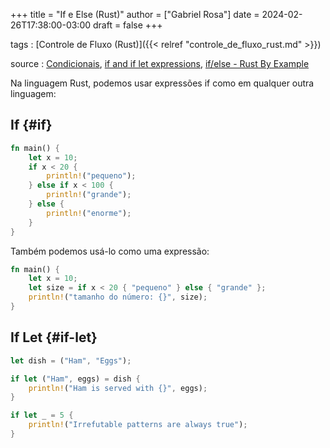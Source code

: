 +++
title = "If e Else (Rust)"
author = ["Gabriel Rosa"]
date = 2024-02-26T17:38:00-03:00
draft = false
+++

tags
: [Controle de Fluxo (Rust)]({{< relref "controle_de_fluxo_rust.md" >}})

source
: [Condicionais](https://google.github.io/comprehensive-rust/pt-BR/control-flow-basics/conditionals.html), [if and if let expressions](https://doc.rust-lang.org/reference/expressions/if-expr.html#if-expressions), [if/else - Rust By Example](https://doc.rust-lang.org/stable/rust-by-example/flow_control/if_else.html)

Na linguagem Rust, podemos usar expressões if como em qualquer outra linguagem:


## If {#if}

```rust
fn main() {
    let x = 10;
    if x < 20 {
        println!("pequeno");
    } else if x < 100 {
        println!("grande");
    } else {
        println!("enorme");
    }
}
```

Também podemos usá-lo como uma expressão:

```rust
fn main() {
    let x = 10;
    let size = if x < 20 { "pequeno" } else { "grande" };
    println!("tamanho do número: {}", size);
}
```


## If Let {#if-let}

```rust
let dish = ("Ham", "Eggs");

if let ("Ham", eggs) = dish {
    println!("Ham is served with {}", eggs);
}

if let _ = 5 {
    println!("Irrefutable patterns are always true");
}
```
